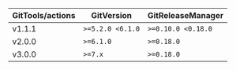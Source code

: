 | GitTools/actions | GitVersion       | GitReleaseManager  |
|------------------|------------------|--------------------|
| v1.1.1           | `>=5.2.0 <6.1.0` | `>=0.10.0 <0.18.0` |
| v2.0.0           | `>=6.1.0`        | `>=0.18.0`         |
| v3.0.0           | `>=7.x`          | `>=0.18.0`         |
